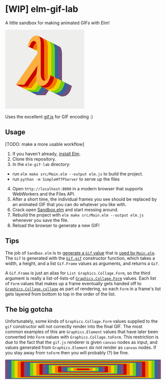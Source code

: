 # [WIP] elm-gif-lab

A little sandbox for making animated GIFs with Elm!

![animated rainbow lambda](RainbowLambda.gif?raw=true)

Uses the excellent [gif.js](https://jnordberg.github.io/gif.js/) for GIF encoding :)

## Usage

[TODO: make a more usable workflow]

1. If you haven't already, [install Elm](http://elm-lang.org/install).
2. Clone this repository.
3. In the `elm-gif-lab` directory:
  * run `elm make src/Main.elm --output elm.js` to build the project.
  * run `python -m SimpleHTTPServer` to serve up the files
4. Open `http://localhost:8000` in a modern browser that supports WebWorkers and the Files API.
5. After a short time, the individual frames you see should be replaced by an animated GIF that you can do whatever you like with.
6. Crack open [Sandbox.elm](src/Sandbox.elm) and start messing around.
7. Rebuild the project with `elm make src/Main.elm --output elm.js` whenever you save the file.
8. Reload the browser to generate a new GIF!

## Tips

The job of `Sandbox.elm` is to [generate a `Gif` value](https://github.com/jamesmacaulay/elm-gif-lab/blob/7e8e00b5383f7db13a72bdec66e6a8a44d91e310/Sandbox.elm#L74-L76) that is [used by `Main.elm`](https://github.com/jamesmacaulay/elm-gif-lab/blob/342b6db78f80a8970dedce2dd7746dff6dc2025d/Main.elm#L15-L16). The `Gif` is generated with the  [`Gif.gif`](https://github.com/jamesmacaulay/elm-gif-lab/blob/40779309a8f8f5e634b6a323b0dedf56b94a1366/Gif.elm#L26) constructor function, which takes a width, a height, and a list `Gif.Frame` values as arguments, and returns a `Gif`.

A `Gif.Frame` is just an alias for `List Graphics.Collage.Form`, so the third argument is really a list-of-lists-of [`Graphics.Collage.Form`](http://package.elm-lang.org/packages/elm-lang/core/3.0.0/Graphics-Collage#Form) values. Each list of `Form` values that makes up a frame eventually gets handed off to [`Graphics.Collage.collage`](http://package.elm-lang.org/packages/elm-lang/core/3.0.0/Graphics-Collage#collage) as part of rendering, so each `Form` in a frame's list gets layered from bottom to top in the order of the list.

## The big gotcha

Unfortunately, some kinds of `Graphics.Collage.Form` values supplied to the `gif` constructor will not correctly render into the final GIF. The most common examples of this are `Graphics.Element` values that have later been converted into `Form` values with `Graphics.Collage.toForm`. This restriction is due to the fact that the `gif.js` renderer is given `canvas` nodes as input, and values generated from `Graphics.Element` do not render as `canvas` nodes. If you stay away from `toForm` then you will probably (?) be fine.

![animated rainbow rectangles footer](Sandbox.gif?raw=true)
